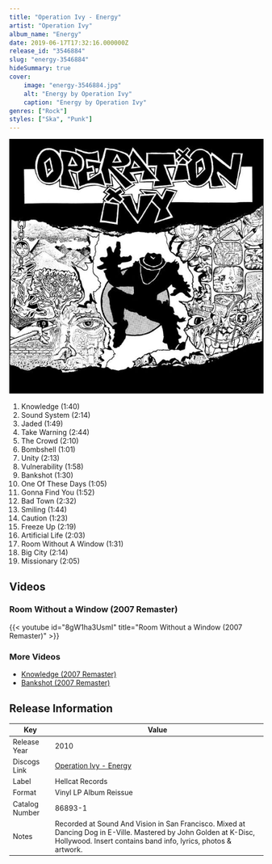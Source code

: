 ```yaml
---
title: "Operation Ivy - Energy"
artist: "Operation Ivy"
album_name: "Energy"
date: 2019-06-17T17:32:16.000000Z
release_id: "3546884"
slug: "energy-3546884"
hideSummary: true
cover:
    image: "energy-3546884.jpg"
    alt: "Energy by Operation Ivy"
    caption: "Energy by Operation Ivy"
genres: ["Rock"]
styles: ["Ska", "Punk"]
---
```


![Energy by Operation Ivy](energy-3546884.jpg)

<!-- section break -->

1. Knowledge (1:40)
2. Sound System (2:14)
3. Jaded (1:49)
4. Take Warning (2:44)
5. The Crowd (2:10)
6. Bombshell (1:01)
7. Unity (2:13)
8. Vulnerability (1:58)
9. Bankshot (1:30)
10. One Of These Days (1:05)
11. Gonna Find You (1:52)
12. Bad Town (2:32)
13. Smiling (1:44)
14. Caution (1:23)
15. Freeze Up (2:19)
16. Artificial Life (2:03)
17. Room Without A Window (1:31)
18. Big City (2:14)
19. Missionary (2:05)

<!-- section break -->




## Videos
### Room Without a Window (2007 Remaster)
{{< youtube id="8gW1ha3UsmI" title="Room Without a Window (2007 Remaster)" >}}<br>

### More Videos

- [Knowledge (2007 Remaster)](https://www.youtube.com/watch?v=2ItT4f8O93Q)
- [Bankshot (2007 Remaster)](https://www.youtube.com/watch?v=v3arEYZxrzI)


## Release Information
|  Key           | Value                                                |
| ---------------| ---------------------------------------------------- |
| Release Year   | 2010                                   |
| Discogs Link   | [Operation Ivy - Energy](https://www.discogs.com/release/3546884-Operation-Ivy-Energy) |
| Label          | Hellcat Records |
| Format         | Vinyl LP Album Reissue |
| Catalog Number | 86893-1 |
| Notes | Recorded at Sound And Vision in San Francisco. Mixed at Dancing Dog in E-Ville. Mastered by John Golden at K-Disc, Hollywood.  Insert contains band info, lyrics, photos & artwork. |